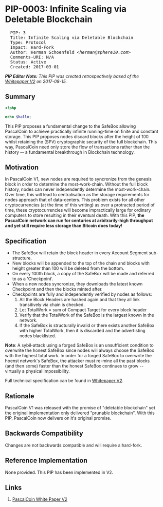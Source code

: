 # PIP-0003: Infinite Scaling via Deletable Blockchain

<pre>
  PIP: 3
  Title: Infinite Scaling via Deletable Blockchain
  Type: Protocol 
  Impact: Hard-Fork
  Author: Herman Schoenfeld <i>&lt;herman@sphere10.com&gt;</i>
  Comments-URI: N/A
  Status: Active
  Created: 2017-03-01
</pre>

***PIP Editor Note:** This PIP was created retrospectively based of the [Whitepaper V2][1] on 2017-08-15.*

## Summary

``` php
<?php

echo $hallo;
```

This PIP proposes a fundamental change to the SafeBox allowing PascalCoin to achieve practically infinite running-time on finite and constant storage. This PIP proposes nodes discard blocks after the height of 100 whilst retaining the (SPV) cryptographic security of the full blockchain. This way, PascalCoin need only store the flow of transactions rather than the history -- a fundamental breakthrough in Blockchain technology.
 
## Motivation

In PascalCoin V1, new nodes are required to syncronize from the genesis block in order to determine the most-work-chain. Without the full block history, nodes can never independently determine the most-work-chain. Over time, this will lead to centralisation as the storage requirements for nodes approach that of data-centers. This problem exists for all other cryptocurrencies (at the time of this writing) as over a protracted period of time, these cryptocurrencies will become impractically large for ordinary computers to store resulting in their eventual death. With this PIP, **the PascalCoin network can run for centuries at arbitrarily-high throughput and yet still require less storage than Bitcoin does today!**

## Specification

* The SafeBox will retain the block header in every Account Segment sub-structure. 
* New blocks will be appended to the top of the chain and blocks with height greater than 100 will be deleted from the bottom. 
* On every 100th block, a copy of the SafeBox will be made and referred to as a 'Checkpoint'.
* When a new nodes syncronize, they downloads the latest known Checkpoint and then the blocks minted after. 
* Checkpoints are fully and independently verified by nodes as follows:
  1. All the Block Headers are hashed again and that they all link transitively via chain is checked.
  2. Let TotalWork = sum of Compact Target for every block header
  3. Verify that the TotalWork of the SafeBox is the largest known in the network.
  4. If the SafeBox is structurally invalid or there exists another SafeBox with higher TotalWork, then it is discarded and the advertisting nodes blacklisted.

**Note**: A sybil-attack using a forged SafeBox is an unsufficient condition to overwrite the honest SafeBox since nodes will always choose the SafeBox with the highest total work. In order for a forged SafeBox to overwrite the hoenst network's SafeBox, the attacker must re-mine all the past blocks (and then some) faster than the honest SafeBox continues to grow --virtually a physical impossibility.

Full technical specification can be found in [Whitepaper V2][1].
 
## Rationale

PascalCoin V1 was released with the promise of "deletable blockchain" yet the original implementation only delivered "prunable blockchain". With this PIP, PascalCoin now delivers on it's original promise.

## Backwards Compatibility

Changes are not backwards compatible and will require a hard-fork.
 
## Reference Implementation

None provided. This PIP has been implemented in V2.
 
## Links

1. [PascalCoin White Paper V2][1]

[1]: https://github.com/PascalCoin/PascalCoin/blob/master/PascalCoinWhitePaperV2.pdf
